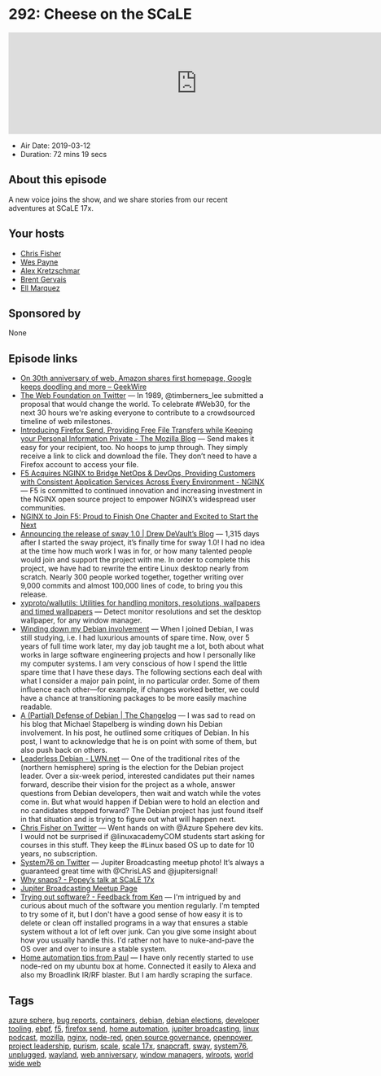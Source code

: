 # 292: Cheese on the SCaLE

<iframe src="https://player.fireside.fm/v2/RUkczH-V+LjX6Olgq?theme=dark" width="740" height="200" frameborder="0" scrolling="no"></iframe>

* Air Date: 2019-03-12
* Duration: 72 mins 19 secs

## About this episode

A new voice joins the show, and we share stories from our recent adventures at SCaLE 17x.

## Your hosts
* [Chris Fisher](https://linuxunplugged.com/hosts/chrislas)
* [Wes Payne](https://linuxunplugged.com/hosts/wes)
* [Alex Kretzschmar](https://linuxunplugged.com/guests/alexktz)
* [Brent Gervais](https://linuxunplugged.com/guests/brentgervais)
* [Ell Marquez](https://linuxunplugged.com/guests/ell)

## Sponsored by

None



## Episode links

  * [On 30th anniversary of web, Amazon shares first homepage, Google keeps doodling and more – GeekWire](https://www.geekwire.com/2019/30th-anniversary-web-amazon-shares-first-homepage-google-keeps-doodling/ "On 30th anniversary of web, Amazon shares first homepage, Google keeps doodling and more – GeekWire")
  * [The Web Foundation on Twitter](https://twitter.com/webfoundation/status/1105362910962962432/photo/1?ref_src=twsrc%5Etfw%7Ctwcamp%5Etweetembed%7Ctwterm%5E1105362910962962432&ref_url=https%3A%2F%2Fwww.geekwire.com%2F2019%2F30th-anniversary-web-amazon-shares-first-homepage-google-keeps-doodling%2F "The Web Foundation on Twitter") — In 1989, @timberners_lee submitted a proposal that would change the world. To celebrate #Web30, for the next 30 hours we're asking everyone to contribute to a crowdsourced timeline of web milestones.
  * [Introducing Firefox Send, Providing Free File Transfers while Keeping your Personal Information Private - The Mozilla Blog](https://blog.mozilla.org/blog/2019/03/12/introducing-firefox-send-providing-free-file-transfers-while-keeping-your-personal-information-private/ "Introducing Firefox Send, Providing Free File Transfers while Keeping your Personal Information Private - The Mozilla Blog") — Send makes it easy for your recipient, too. No hoops to jump through. They simply receive a link to click and download the file. They don’t need to have a Firefox account to access your file. 
  * [F5 Acquires NGINX to Bridge NetOps & DevOps, Providing Customers with Consistent Application Services Across Every Environment - NGINX](https://www.nginx.com/press/f5-acquires-nginx-to-bridge-netops-and-devops/ "F5 Acquires NGINX to Bridge NetOps & DevOps, Providing Customers with Consistent Application Services Across Every Environment - NGINX") — F5 is committed to continued innovation and increasing investment in the NGINX open source project to empower NGINX’s widespread user communities.
  * [NGINX to Join F5: Proud to Finish One Chapter and Excited to Start the Next](https://www.nginx.com/blog/nginx-joins-f5 "NGINX to Join F5: Proud to Finish One Chapter and Excited to Start the Next")
  * [Announcing the release of sway 1.0 | Drew DeVault’s Blog](https://drewdevault.com/2019/03/11/Sway-1.0-released.html "Announcing the release of sway 1.0 | Drew DeVault’s Blog") — 1,315 days after I started the sway project, it’s finally time for sway 1.0! I had no idea at the time how much work I was in for, or how many talented people would join and support the project with me. In order to complete this project, we have had to rewrite the entire Linux desktop nearly from scratch. Nearly 300 people worked together, together writing over 9,000 commits and almost 100,000 lines of code, to bring you this release. 
  * [xyproto/wallutils: Utilities for handling monitors, resolutions, wallpapers and timed wallpapers](https://github.com/xyproto/wallutils "xyproto/wallutils: Utilities for handling monitors, resolutions, wallpapers and timed wallpapers") — Detect monitor resolutions and set the desktop wallpaper, for any window manager.
  * [Winding down my Debian involvement](https://michael.stapelberg.ch/posts/2019-03-10-debian-winding-down/ "Winding down my Debian involvement") — When I joined Debian, I was still studying, i.e. I had luxurious amounts of spare time. Now, over 5 years of full time work later, my day job taught me a lot, both about what works in large software engineering projects and how I personally like my computer systems. I am very conscious of how I spend the little spare time that I have these days. The following sections each deal with what I consider a major pain point, in no particular order. Some of them influence each other—for example, if changes worked better, we could have a chance at transitioning packages to be more easily machine readable.
  * [A (Partial) Defense of Debian | The Changelog](https://changelog.complete.org/archives/9971-a-partial-defense-of-debian "A \(Partial\) Defense of Debian | The Changelog") — I was sad to read on his blog that Michael Stapelberg is winding down his Debian involvement. In his post, he outlined some critiques of Debian. In his post, I want to acknowledge that he is on point with some of them, but also push back on others.
  * [Leaderless Debian - LWN.net](https://lwn.net/Articles/782786/ "Leaderless Debian - LWN.net") — One of the traditional rites of the (northern hemisphere) spring is the election for the Debian project leader. Over a six-week period, interested candidates put their names forward, describe their vision for the project as a whole, answer questions from Debian developers, then wait and watch while the votes come in. But what would happen if Debian were to hold an election and no candidates stepped forward? The Debian project has just found itself in that situation and is trying to figure out what will happen next.
  * [Chris Fisher on Twitter](https://twitter.com/ChrisLAS/status/1104187053766402048 "Chris Fisher on Twitter") — Went hands on with @Azure Spehere dev kits. I would not be surprised if @linuxacademyCOM students start asking for courses in this stuff. They keep the #Linux based OS up to date for 10 years, no subscription.
  * [System76 on Twitter](https://twitter.com/system76/status/1105523105722781697 "System76 on Twitter") — Jupiter Broadcasting meetup photo! It’s always a guaranteed great time with @ChrisLAS and @jupitersignal! 
  * [Why snaps? - Popey’s talk at SCaLE 17x](https://www.youtube.com/watch?v=zj2QoyRTVV0&feature=youtu.be&t=483 "Why snaps? - Popey’s talk at SCaLE 17x")
  * [Jupiter Broadcasting Meetup Page](https://www.meetup.com/jupiterbroadcasting/ "Jupiter Broadcasting Meetup Page")
  * [Trying out software? - Feedback from Ken](https://slexy.org/view/s20ZhgvLUb "Trying out software? - Feedback from Ken") — I'm intrigued by and curious about much of the software you mention regularly. I'm tempted to try some of it, but I don't have a good sense of how easy it is to delete or clean off installed programs in a way that ensures a stable system without a lot of left over junk. Can you give some insight about how you usually handle this. I'd rather not have to nuke-and-pave the OS over and over to insure a stable system.
  * [Home automation tips from Paul](https://slexy.org/view/s21GFtOtdh "Home automation tips from Paul") — I have only recently started to use node-red on my ubuntu box at home. Connected it easily to Alexa and also my Broadlink IR/RF blaster. But I am hardly scraping the surface. 



## Tags

[azure sphere](https://linuxunplugged.com/tags/azure%20sphere), [bug reports](https://linuxunplugged.com/tags/bug%20reports), [containers](https://linuxunplugged.com/tags/containers), [debian](https://linuxunplugged.com/tags/debian), [debian elections](https://linuxunplugged.com/tags/debian%20elections), [developer tooling](https://linuxunplugged.com/tags/developer%20tooling), [ebpf](https://linuxunplugged.com/tags/ebpf), [f5](https://linuxunplugged.com/tags/f5), [firefox send](https://linuxunplugged.com/tags/firefox%20send), [home automation](https://linuxunplugged.com/tags/home%20automation), [jupiter broadcasting](https://linuxunplugged.com/tags/jupiter%20broadcasting), [linux podcast](https://linuxunplugged.com/tags/linux%20podcast), [mozilla](https://linuxunplugged.com/tags/mozilla), [nginx](https://linuxunplugged.com/tags/nginx), [node-red](https://linuxunplugged.com/tags/node-red), [open source governance](https://linuxunplugged.com/tags/open%20source%20governance), [openpower](https://linuxunplugged.com/tags/openpower), [project leadership](https://linuxunplugged.com/tags/project%20leadership), [purism](https://linuxunplugged.com/tags/purism), [scale](https://linuxunplugged.com/tags/scale), [scale 17x](https://linuxunplugged.com/tags/scale%2017x), [snapcraft](https://linuxunplugged.com/tags/snapcraft), [sway](https://linuxunplugged.com/tags/sway), [system76](https://linuxunplugged.com/tags/system76), [unplugged](https://linuxunplugged.com/tags/unplugged), [wayland](https://linuxunplugged.com/tags/wayland), [web anniversary](https://linuxunplugged.com/tags/web%20anniversary), [window managers](https://linuxunplugged.com/tags/window%20managers), [wlroots](https://linuxunplugged.com/tags/wlroots), [world wide web](https://linuxunplugged.com/tags/world%20wide%20web)